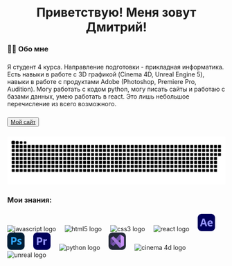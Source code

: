 <br clear="both">

<h1 align="center">Приветствую! Меня зовут Дмитрий!</h1>


###

<h3 align="left">👩‍💻  Обо мне</h3>

###

<p align="left">Я студент 4 курса. Направление подготовки - прикладная информатика. Есть навыки в работе с 3D графикой (Cinema 4D, Unreal Engine 5), навыки в работе с продуктами Adobe (Photoshop, Premiere Pro, Audition). Могу работать с кодом python, могу писать сайты и работаю с базами данных, умею работать в react. Это лишь небольшое перечисление из всего возможного. </p>

###
<style>
 .site_button {
    margin-top: 20px;
}

.site_button button {
    background-color: #6c5ce7;
    color: white;
    padding: 10px 20px;
    border-radius: 5px;
    border: none;
    cursor: pointer;
}

.site_button button:hover {
    background-color: #4a3ecc;
}
</style>
<a href="http://c95301sd.beget.tech/index.php" class="site_button"><button>Мой сайт</a></button>

###

<p align="center">
 <img width="600" src="assets/snake.svg" alt="snake"/>
</p>

###

<h3 align="left">Мои знания:</h3>

###

<div align="left">
  <img src="https://cdn.jsdelivr.net/gh/devicons/devicon/icons/javascript/javascript-original.svg" height="40" alt="javascript logo"  />
  <img width="12" />
  <img src="https://cdn.jsdelivr.net/gh/devicons/devicon/icons/html5/html5-original.svg" height="40" alt="html5 logo"  />
  <img width="12" />
  <img src="https://cdn.jsdelivr.net/gh/devicons/devicon/icons/css3/css3-original.svg" height="40" alt="css3 logo"  />
  <img width="12" />
  <img src="https://cdn.jsdelivr.net/gh/devicons/devicon/icons/react/react-original.svg" height="40" alt="react logo"  />
  <img width="12" />
  <img src="https://github.com/tandpfun/skill-icons/blob/main/icons/AfterEffects.svg" height="40" alt="AU logo"  />
  <img width="12" />
  <img src="https://github.com/tandpfun/skill-icons/blob/main/icons/Photoshop.svg" height="40" alt="photoshop logo"  />
  <img width="12" />
  <img src="https://github.com/tandpfun/skill-icons/blob/main/icons/Premiere.svg" height="40" alt="premiere logo"  />
  <img width="12" />
  <img src="https://skillicons.dev/icons?i=py" height="40" alt="python logo"  />
  <img width="12" />
  <img src="https://github.com/tandpfun/skill-icons/raw/main/icons/VisualStudio-Dark.svg" height="40" alt="vs logo"  />
  <img width="12" />
  <img src="https://messcellany.com/wp-content/uploads/elementor/thumbs/Cinema-4D-Logo-q7wdox7mo7y9tmmoyiuk430uxjracbs160joog2x4w.png" height="40" alt="cinema 4d logo"  />
  <img width="12" />
  <img src="https://www.pngkey.com/png/detail/275-2752575_ue4-logo-unreal-engine-logo-png.png" height="40" alt="unreal logo"  />
  <img width="12" />
</div>

###
